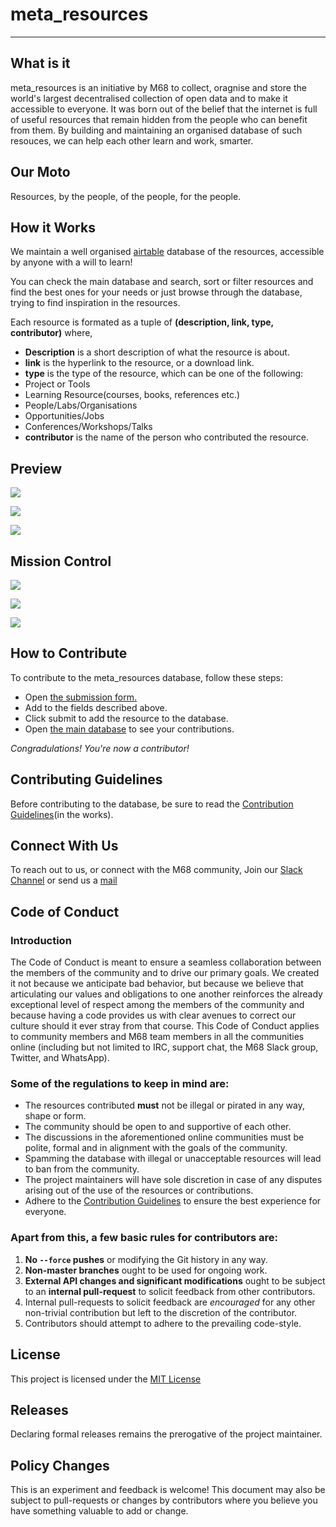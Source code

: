 # meta_resources

-----------------------------------------

## What is it

meta_resources is an initiative by M68 to collect, oragnise and store the world's largest decentralised collection of open data and to make it accessible to everyone. It was born out of the belief that the internet is full of useful resources that remain hidden from the people who can benefit from them. By building and maintaining an organised database of such resouces, we can help each other learn and work, smarter. 


## Our Moto

Resources, by the people, of the people, for the people.

## How it Works 

We maintain a well organised [airtable](https://airtable.com/) database of the resources, accessible by anyone with a will to learn!

You can check the main database and search, sort or filter resources and find the best ones for your needs or just browse through the database, trying to find inspiration in the resources.

Each resource is formated as a tuple of **(description, link, type, contributor)** where,
- **Description** is a short description of what the resource is about.
- **link** is the hyperlink to the resource, or a download link.
- **type** is the type of the resource, which can be one of the following:
 - Project or Tools
 - Learning Resource(courses, books, references etc.)
 - People/Labs/Organisations
 - Opportunities/Jobs
 - Conferences/Workshops/Talks
- **contributor** is the name of the person who contributed the resource.


## Preview

![](https://github.com/M-68/meta_resource/blob/deploy/content/total_records.png)


![](https://github.com/M-68/meta_resource/blob/deploy/content/preview_1.png)


![](https://github.com/M-68/meta_resource/blob/deploy/content/preview_2.png)

## Mission Control 
![](https://github.com/M-68/meta_resource/blob/deploy/content/mission_control.png)


![](https://github.com/M-68/meta_resource/blob/deploy/content/scripts.png)


![](https://github.com/M-68/meta_resource/blob/deploy/content/scripts_2.png)

## How to Contribute

To contribute to the meta_resources database, follow these steps:
- Open [the submission form.](https://airtable.com/shrJ7bvP1gnZAGLZn) 
- Add to the fields described above.
- Click submit to add the resource to the database.
- Open [the main database](https://airtable.com/shrDN5mYU3dExG5x8/tblTuQ8HV5dqpEl6D) to see your contributions.

*Congradulations! You're now a contributor!*

## Contributing Guidelines

Before contributing to the database, be sure to read the [Contribution Guidelines](https://github.com/M-68/meta_resource/blob/deploy/CONTRIBUTING.md)(in the works).

## Connect With Us

To reach out to us, or connect with the M68 community, Join our [Slack Channel](https://app.slack.com/client/T010C0CP9K6/C010EDD9S3H/details/top) or send us a [mail](mailto:exynos999@outlook.com)

## Code of Conduct

### **Introduction**

The Code of Conduct is meant to ensure a seamless collaboration between the members of the community and to drive our primary goals. We created it not because we anticipate bad behavior, but because we believe that articulating our values and obligations to one another reinforces the already exceptional level of respect among the members of the community and because having a code provides us with clear avenues to correct our culture should it ever stray from that course. This Code of Conduct applies to community members and M68 team members in all the communities online (including but not limited to IRC, support chat, the M68 Slack group, Twitter, and WhatsApp).

### Some of the regulations to keep in mind are:
- The resources contributed **must** not be illegal or pirated in any way, shape or form.
- The community should be open to and supportive of each other.
- The discussions in the aforementioned online communities must be polite, formal and in alignment with the goals of the community.
- Spamming the database with illegal or unacceptable resources will lead to ban from the community.
- The project maintainers will have sole discretion in case of any disputes arising out of the use of the resources or contributions.
- Adhere to the [Contribution Guidelines](https://github.com/M-68/meta_resource/blob/deploy/CONTRIBUTING.md) to ensure the best experience for everyone.

### Apart from this, a few basic rules for contributors are:

1. **No `--force` pushes** or modifying the Git history in any way.
1. **Non-master branches** ought to be used for ongoing work.
1. **External API changes and significant modifications** ought to be subject to an **internal pull-request** to solicit feedback from other contributors.
1. Internal pull-requests to solicit feedback are *encouraged* for any other non-trivial contribution but left to the discretion of the contributor.
1. Contributors should attempt to adhere to the prevailing code-style.

## License

This project is licensed under the [MIT License](https://github.com/M-68/meta_resource/blob/deploy/LICENSE.md)

## Releases

Declaring formal releases remains the prerogative of the project maintainer.

## Policy Changes

This is an experiment and feedback is welcome! This document may also be
subject to pull-requests or changes by contributors where you believe
you have something valuable to add or change.
